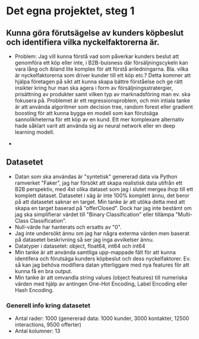 # Det egna projektet, steg 1

## Kunna göra förutsägelse av kunders köpbeslut och identifiera vilka nyckelfaktorerna är.

* Problem: Jag vill kunna förstå vad som påverkar kunders beslut att genomföra ett köp eller inte, i B2B-buisness där försäljningscykeln kan vara lång och ibland lite komplex för att förstå anledningarna. Bla. vilka är nyckelfaktorerna som driver kunder till ett köp etc.? Detta kommer att hjälpa företagen på sikt att kunna skapa bättre förståelse och ge rätt insikter kring hur man ska agera i form av försäljningsstratergier, prisättning av produkter samt vilken typ av marknadsföring man ev. ska fokusera på. Problemet är ett regressionsproblem, och min intiala tanke är att använda algoritmer som decision tree, random forest eller gradient boosting för att kunna bygga en modell som kan förutsäga sannolikheterna för ett köp av en kund. Ett mer komplexare alternativ hade såklart varit att använda sig av neural network eller en deep learning modell. 

* 

## Datasetet
* Datan som ska användas är "syntetisk" genererad data via Python ramverket "Faker", jag har försökt att skapa realistisk data utifrån ett B2B perspektiv, med 4st olika dataset som jag i slutet mergea ihop till ett komplett dataset. Datasetet i säg är inte 100% komplett ännu, det beror på att datasetet saknar en target. Min tanke är att utöka detta med att skapa en target baserad på "offerClosed". Dock har jag inte bestämt om jag ska simplifierar värdet till "Binary Classification" eller tillämpa "Multi-Class Classification". 
* Null-värde har hanterats och ersatts av "0".
* Jag inte undersökt ännu om jag har några exterma värden men baserat på datasetet beskrivning så ser jag inga avvikelser ännu.
* Datatyper i datasetet: object, float64, int64 och int64
* Min tanke är att använda samtliga upp-mappade fält för att kunna identifera och förutsäga kunders köpbeslut och dess nyckelfaktorer. Ev. så kan jag behöva modifiera datan ytterliggare med nya features för att kunna få en bra output.
* Min tanke är att omvandla string values (object features) till numeriska värden med hjälp av antingen One-Hot Encoding, Label Encoding eller Hash Encoding. 

### Generell info kring datasetet
* Antal rader: 1000 (genererad data: 1000 kunder, 3000 kontakter, 12500 interactions, 9500 offerter)
* Antal kolumner: 13